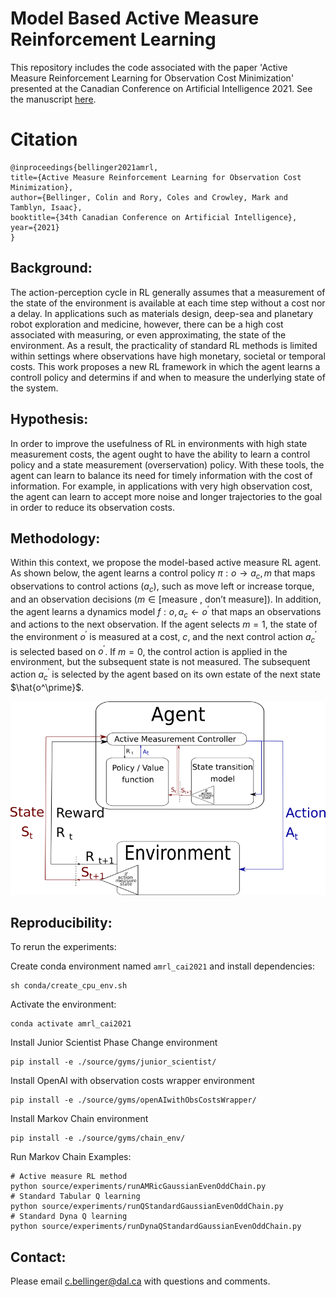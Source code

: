 # Model Based Active Measure Reinforcement Learning
This repository includes the code associated with the paper 'Active Measure Reinforcement Learning for Observation Cost Minimization' presented at the Canadian Conference on Artificial Intelligence 2021. See the manuscript [here](https://caiac.pubpub.org/pub/3hn8s5v9/release/1).

# Citation

    @inproceedings{bellinger2021amrl,
    title={Active Measure Reinforcement Learning for Observation Cost Minimization},
    author={Bellinger, Colin and Rory, Coles and Crowley, Mark and Tamblyn, Isaac},
    booktitle={34th Canadian Conference on Artificial Intelligence},
    year={2021}
    }

## Background:

The action-perception cycle in RL generally assumes that a measurement of the state of the environment is available at each time step without a cost nor a delay. In applications such as materials design, deep-sea and planetary robot exploration and medicine, however, there can be a high cost associated with measuring, or even approximating, the state of the environment. As a result, the practicality of standard RL methods is limited within settings where observations have high monetary, societal or temporal costs. This work proposes a new RL framework in which the agent learns a controll policy and determins if and when to measure the underlying state of the system.

## Hypothesis: 

In order to improve the usefulness of RL in environments with high state measurement costs, the agent ought to have the ability to learn a control policy and a state measurement (overservation) policy. With these tools, the agent can learn to balance its need for timely information with the cost of information. For example, in applications with very high observation cost, the agent can learn to accept more noise and longer trajectories to the goal in order to reduce its observation costs. 

## Methodology: 

Within this context, we propose the model-based active measure RL agent. As shown below, the agent learns a control policy $\pi: o \rightarrow a_c, m$ that maps observations to control actions ($a_c$), such as move left or increase torque, and an observation decisions ($m \in [ \text{measure , don't measure} ]$). In addition, the agent learns a dynamics model $f: o,a_c \leftarrow o^\prime$ that maps an observations and actions to the next observation. If the agent selects $m=1$, the state of the environment $o^\prime$ is measured at a cost, $c$, and the next control action $a_c ^\prime$ is selected based on $o^\prime$. If $m=0$, the control action is applied in the environment, but the subsequent state is not measured. The subsequent action $a_c ^\prime$ is selected by the agent based on its own estate of the next state  $\hat{o^\prime}$.

![plot](figures/modelBasedActiveMeasureAgent.png)


## Reproducibility: 

To rerun the experiments:

Create conda environment named `amrl_cai2021` and install dependencies:

    sh conda/create_cpu_env.sh    

Activate the environment:

    conda activate amrl_cai2021

Install Junior Scientist Phase Change environment

    pip install -e ./source/gyms/junior_scientist/

Install OpenAI with observation costs wrapper environment

    pip install -e ./source/gyms/openAIwithObsCostsWrapper/

Install Markov Chain environment

    pip install -e ./source/gyms/chain_env/

Run Markov Chain Examples:

    # Active measure RL method
    python source/experiments/runAMRicGaussianEvenOddChain.py   
    # Standard Tabular Q learning
    python source/experiments/runQStandardGaussianEvenOddChain.py 
    # Standard Dyna Q learning
    python source/experiments/runDynaQStandardGaussianEvenOddChain.py

## Contact:

Please email c.bellinger@dal.ca with questions and comments. 

